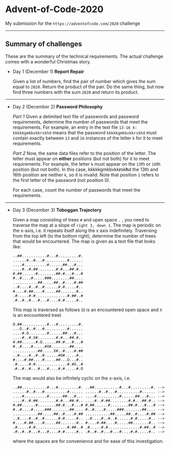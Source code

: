 # Advent-of-Code-2020
My submission for the `https://adventofcode.com/2020` challenge 

---
## Summary of challenges

These are the summary of the technical requirements. The actual challenge comes with a wonderful Christmas story.

- Day 1 (December 1) **Report Repair**
  
  Given a list of numbers, find the pair of number which gives the sum equal to `2020`. Return the product of the pair.
  Do the same thing, but now find three numbers with the sum `2020` and return its product.

---

- Day 2 (December 2) **Password Philosophy**

  _Part 1_ Given a delimited text file of passwords and password requirements, determine the number of passwords that meet the requirements.
  For example, an entry in the text file `13-16 k: kkkkkgmkbvkkrskhd` means that the password `kkkkkgmkbvkkrskhd` must contain exactly between `13` and `16` instances of the letter `k` for it to meet requirements.

  _Part 2_ Now, the same data files refer to the position of the letter. The letter must appear on **either** positions (but not both) for it to meet requirements. For example, the letter `k` must appear on the `13`th or `16`th position (but not both). In this case,     kkkkkgmkbvkk**r**sk**h**d    the 13th and 16th position are neither `k`, so it is invalid. Note that position `1` refers to the first letter of the password (not position 0).

  For each case, count the number of passwords that meet the requirements.

---

  - Day 3 (December 3) **Toboggan Trajectory**

    Given a map consisting of trees `#` and open space `.` , you need to traverse the map at a slope of `right 3, down 1`. The map is periodic on the x-axis, i.e. it repeats itself along the x axis indefinitely. Traversing from the top left (to the bottom right), determine the number of trees that would be encountered. The map is given as a text file that looks like:

    ```
    ..##...........#...#.........#.
    ......#..#...#..........#......
    ....#..........#......##...#...
    ....#..#.##........#.#...##.#..
    #.##......#........##.#...#...#
    #..#....#.....###........##....
    ...........##.....##..#....#.##
    ..#....#..#..#......#.#.....#..
    #....#.##....#.....##.......#..
    .#.....#.#..............#.##..#
    .#..#..#...#...#....#.#.....#..
    ```

    This map is traversed as follows (`O` is an encountered open space and `X` is an encountered tree)
    ```
    O.##...........#...#.........#.
    ...O..#..#...#..........#......
    ....#.O........#......##...#...
    ....#..#.X#........#.#...##.#..
    #.##......#.O......##.#...#...#
    #..#....#.....#X#........##....
    ...........##.....X#..#....#.##
    ..#....#..#..#......#O#.....#..
    #....#.##....#.....##...O...#..
    .#.....#.#..............#.#X..#
    .#..#..#...#...#....#.#.....#.O
    ```

    The map would also be infinitely cyclic on the x-axis, i.e.
    ```
    ..##...........#...#.........#. ..##...........#...#.........#. -->
    ......#..#...#..........#...... ......#..#...#..........#...... -->
    ....#..........#......##...#... ....#..........#......##...#... -->
    ....#..#.##........#.#...##.#.. ....#..#.##........#.#...##.#.. -->
    #.##......#........##.#...#...# #.##......#........##.#...#...# -->
    #..#....#.....###........##.... #..#....#.....###........##.... -->
    ...........##.....##..#....#.## ...........##.....##..#....#.## -->
    ..#....#..#..#......#.#.....#.. ..#....#..#..#......#.#.....#.. -->
    #....#.##....#.....##.......#.. #....#.##....#.....##.......#.. -->
    .#.....#.#..............#.##..# .#.....#.#..............#.##..# -->
    .#..#..#...#...#....#.#.....#.. .#..#..#...#...#....#.#.....#.. -->
    ```
    where the spaces are for convenience and for ease of this investigation.